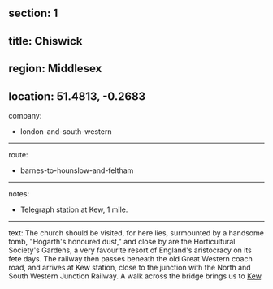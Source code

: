 section: 1
----
title: Chiswick
----
region: Middlesex
----
location: 51.4813, -0.2683
----
company:
- london-and-south-western
----
route:
- barnes-to-hounslow-and-feltham
----
notes:
- Telegraph station at Kew, 1 mile.
----
text: The church should be visited, for here lies, surmounted by a handsome tomb, "Hogarth's honoured dust," and close by are the Horticultural Society's Gardens, a very favourite resort of England's aristocracy on its fete days. The railway then passes beneath the old Great Western coach road, and arrives at Kew station, close to the junction with the North and South Western Junction Railway. A walk across the bridge brings us to [Kew](/stations/kew).
